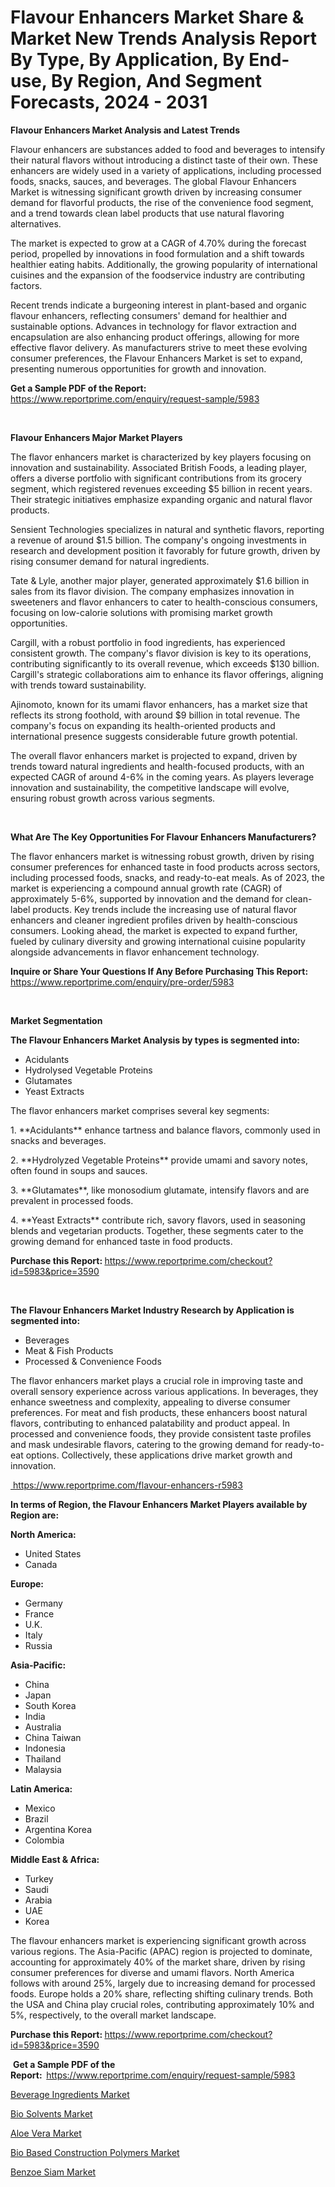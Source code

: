 <p><h1>Flavour Enhancers Market Share & Market New Trends Analysis Report By Type, By Application, By End-use, By Region, And Segment Forecasts, 2024 - 2031</h1></p><p><strong>Flavour Enhancers Market Analysis and Latest Trends</strong></p>
<p><p>Flavour enhancers are substances added to food and beverages to intensify their natural flavors without introducing a distinct taste of their own. These enhancers are widely used in a variety of applications, including processed foods, snacks, sauces, and beverages. The global Flavour Enhancers Market is witnessing significant growth driven by increasing consumer demand for flavorful products, the rise of the convenience food segment, and a trend towards clean label products that use natural flavoring alternatives.</p><p>The market is expected to grow at a CAGR of 4.70% during the forecast period, propelled by innovations in food formulation and a shift towards healthier eating habits. Additionally, the growing popularity of international cuisines and the expansion of the foodservice industry are contributing factors. </p><p>Recent trends indicate a burgeoning interest in plant-based and organic flavour enhancers, reflecting consumers' demand for healthier and sustainable options. Advances in technology for flavor extraction and encapsulation are also enhancing product offerings, allowing for more effective flavor delivery. As manufacturers strive to meet these evolving consumer preferences, the Flavour Enhancers Market is set to expand, presenting numerous opportunities for growth and innovation.</p></p>
<p><strong>Get a Sample PDF of the Report:&nbsp;</strong> <a href="https://www.reportprime.com/enquiry/request-sample/5983?utm_campaign=1420&utm_medium=2&utm_source=Github&utm_content=ia&utm_term=24122024&utm_id=flavour-enhancers">https://www.reportprime.com/enquiry/request-sample/5983</a></p>
<p>&nbsp;</p>
<p><strong>Flavour Enhancers Major Market Players</strong></p>
<p><p>The flavor enhancers market is characterized by key players focusing on innovation and sustainability. Associated British Foods, a leading player, offers a diverse portfolio with significant contributions from its grocery segment, which registered revenues exceeding $5 billion in recent years. Their strategic initiatives emphasize expanding organic and natural flavor products.</p><p>Sensient Technologies specializes in natural and synthetic flavors, reporting a revenue of around $1.5 billion. The company's ongoing investments in research and development position it favorably for future growth, driven by rising consumer demand for natural ingredients.</p><p>Tate & Lyle, another major player, generated approximately $1.6 billion in sales from its flavor division. The company emphasizes innovation in sweeteners and flavor enhancers to cater to health-conscious consumers, focusing on low-calorie solutions with promising market growth opportunities.</p><p>Cargill, with a robust portfolio in food ingredients, has experienced consistent growth. The company's flavor division is key to its operations, contributing significantly to its overall revenue, which exceeds $130 billion. Cargill's strategic collaborations aim to enhance its flavor offerings, aligning with trends toward sustainability.</p><p>Ajinomoto, known for its umami flavor enhancers, has a market size that reflects its strong foothold, with around $9 billion in total revenue. The company's focus on expanding its health-oriented products and international presence suggests considerable future growth potential.</p><p>The overall flavor enhancers market is projected to expand, driven by trends toward natural ingredients and health-focused products, with an expected CAGR of around 4-6% in the coming years. As players leverage innovation and sustainability, the competitive landscape will evolve, ensuring robust growth across various segments.</p></p>
<p>&nbsp;</p>
<p><strong>What Are The Key Opportunities For Flavour Enhancers Manufacturers?</strong></p>
<p><p>The flavor enhancers market is witnessing robust growth, driven by rising consumer preferences for enhanced taste in food products across sectors, including processed foods, snacks, and ready-to-eat meals. As of 2023, the market is experiencing a compound annual growth rate (CAGR) of approximately 5-6%, supported by innovation and the demand for clean-label products. Key trends include the increasing use of natural flavor enhancers and cleaner ingredient profiles driven by health-conscious consumers. Looking ahead, the market is expected to expand further, fueled by culinary diversity and growing international cuisine popularity alongside advancements in flavor enhancement technology.</p></p>
<p><strong>Inquire or Share Your Questions If Any Before Purchasing This Report:</strong> <a href="https://www.reportprime.com/enquiry/pre-order/5983?utm_campaign=1420&utm_medium=2&utm_source=Github&utm_content=ia&utm_term=24122024&utm_id=flavour-enhancers">https://www.reportprime.com/enquiry/pre-order/5983</a></p>
<p>&nbsp;</p>
<p><strong>Market Segmentation</strong></p>
<p><strong>The Flavour Enhancers Market Analysis by types is segmented into:</strong></p>
<p><ul><li>Acidulants</li><li>Hydrolysed Vegetable Proteins</li><li>Glutamates</li><li>Yeast Extracts</li></ul></p>
<p><p>The flavor enhancers market comprises several key segments: </p><p>1. **Acidulants** enhance tartness and balance flavors, commonly used in snacks and beverages.</p><p>2. **Hydrolyzed Vegetable Proteins** provide umami and savory notes, often found in soups and sauces.</p><p>3. **Glutamates**, like monosodium glutamate, intensify flavors and are prevalent in processed foods.</p><p>4. **Yeast Extracts** contribute rich, savory flavors, used in seasoning blends and vegetarian products. Together, these segments cater to the growing demand for enhanced taste in food products.</p></p>
<p><strong>Purchase this Report:&nbsp;</strong><a href="https://www.reportprime.com/checkout?id=5983&price=3590&utm_campaign=1420&utm_medium=2&utm_source=Github&utm_content=ia&utm_term=24122024&utm_id=flavour-enhancers">https://www.reportprime.com/checkout?id=5983&price=3590</a></p>
<p>&nbsp;</p>
<p><strong>The Flavour Enhancers Market Industry Research by Application is segmented into:</strong></p>
<p><ul><li>Beverages</li><li>Meat & Fish Products</li><li>Processed & Convenience Foods</li></ul></p>
<p><p>The flavor enhancers market plays a crucial role in improving taste and overall sensory experience across various applications. In beverages, they enhance sweetness and complexity, appealing to diverse consumer preferences. For meat and fish products, these enhancers boost natural flavors, contributing to enhanced palatability and product appeal. In processed and convenience foods, they provide consistent taste profiles and mask undesirable flavors, catering to the growing demand for ready-to-eat options. Collectively, these applications drive market growth and innovation.</p></p>
<p><a href="https://www.reportprime.com/flavour-enhancers-r5983?utm_campaign=1420&utm_medium=2&utm_source=Github&utm_content=ia&utm_term=24122024&utm_id=flavour-enhancers">&nbsp;https://www.reportprime.com/flavour-enhancers-r5983</a></p>
<p><strong>In terms of Region, the Flavour Enhancers Market Players available by Region are:</strong></p>
<p>
    <p> <strong> North America: </strong>
        <ul>
            <li>United States</li>
            <li>Canada</li>
        </ul>
        </p> 
    <p> <strong> Europe: </strong>
        <ul>
            <li>Germany</li>
            <li>France</li>
            <li>U.K.</li>
            <li>Italy</li>
            <li>Russia</li>
        </ul>
        </p> 
    <p> <strong> Asia-Pacific: </strong>
        <ul>
            <li>China</li>
            <li>Japan</li>
            <li>South Korea</li>
            <li>India</li>
            <li>Australia</li>
            <li>China Taiwan</li>
            <li>Indonesia</li>
            <li>Thailand</li>
            <li>Malaysia</li>
        </ul>
        </p> 
    <p> <strong> Latin America: </strong>
        <ul>
            <li>Mexico</li>
            <li>Brazil</li>
            <li>Argentina Korea</li>
            <li>Colombia</li>
        </ul>
        </p> 
    <p> <strong> Middle East & Africa: </strong>
        <ul>
            <li>Turkey</li>
            <li>Saudi</li>
            <li>Arabia</li>
            <li>UAE</li>
            <li>Korea</li>
        </ul>
    </p>
    </p>
<p><p>The flavour enhancers market is experiencing significant growth across various regions. The Asia-Pacific (APAC) region is projected to dominate, accounting for approximately 40% of the market share, driven by rising consumer preferences for diverse and umami flavors. North America follows with around 25%, largely due to increasing demand for processed foods. Europe holds a 20% share, reflecting shifting culinary trends. Both the USA and China play crucial roles, contributing approximately 10% and 5%, respectively, to the overall market landscape.</p></p>
<p><strong>Purchase this Report: </strong><a href="https://www.reportprime.com/checkout?id=5983&price=3590&utm_campaign=1420&utm_medium=2&utm_source=Github&utm_content=ia&utm_term=24122024&utm_id=flavour-enhancers">https://www.reportprime.com/checkout?id=5983&price=3590</a></p>
<p>&nbsp;<strong>Get a Sample PDF of the Report:&nbsp;&nbsp;</strong><a href="https://www.reportprime.com/enquiry/request-sample/5983?utm_campaign=1420&utm_medium=2&utm_source=Github&utm_content=ia&utm_term=24122024&utm_id=flavour-enhancers">https://www.reportprime.com/enquiry/request-sample/5983</a></p>
<p><strong></strong></p>
<p><p><a href="https://www.linkedin.com/pulse/current-future-growth-potential-beverage-ingredients-market-kulge?utm_campaign=1420&utm_medium=2&utm_source=Github&utm_content=ia&utm_term=24122024&utm_id=flavour-enhancers">Beverage Ingredients Market</a></p><p><a href="https://www.linkedin.com/pulse/in-depth-evaluation-bio-solvents-market-amacro-overview-forecastedcagr-nbp1f?utm_campaign=1420&utm_medium=2&utm_source=Github&utm_content=ia&utm_term=24122024&utm_id=flavour-enhancers">Bio Solvents Market</a></p><p><a href="https://github.com/yoshih12/Market-Research-Report-List-4/blob/main/aloe-vera-market.md?utm_campaign=1420&utm_medium=2&utm_source=Github&utm_content=ia&utm_term=24122024&utm_id=flavour-enhancers">Aloe Vera Market</a></p><p><a href="https://www.linkedin.com/pulse/global-bio-based-construction-polymers-market-trends-innovations-zfbbf?utm_campaign=1420&utm_medium=2&utm_source=Github&utm_content=ia&utm_term=24122024&utm_id=flavour-enhancers">Bio Based Construction Polymers Market</a></p><p><a href="https://www.linkedin.com/pulse/p-factrackr-ho6he?utm_campaign=1420&utm_medium=2&utm_source=Github&utm_content=ia&utm_term=24122024&utm_id=flavour-enhancers">Benzoe Siam Market</a></p></p>